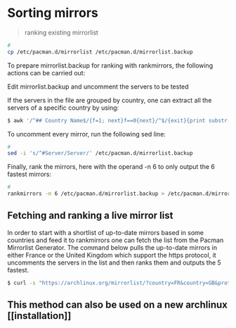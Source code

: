 # Sorting mirrors

> ranking existing mirrorlist

```bash
#
cp /etc/pacman.d/mirrorlist /etc/pacman.d/mirrorlist.backup

```

To prepare mirrorlist.backup for ranking with rankmirrors, the following actions can be carried out:

Edit mirrorlist.backup and uncomment the servers to be tested

If the servers in the file are grouped by country, one can extract all the servers of a specific country by using:

```bash
$ awk '/^## Country Name$/{f=1; next}f==0{next}/^$/{exit}{print substr($0, 1);}' /etc/pacman.d/mirrorlist.backup
``` 

To uncomment every mirror, run the following sed line: 

```bash
#
sed -i 's/^#Server/Server/' /etc/pacman.d/mirrorlist.backup
```

Finally, rank the mirrors, here with the operand -n 6 to only output the 6 fastest mirrors: 

```bash
#
rankmirrors -n 6 /etc/pacman.d/mirrorlist.backup > /etc/pacman.d/mirrorlist
```

## Fetching and ranking a live mirror list

In order to start with a shortlist of up-to-date mirrors based in some countries and feed it to rankmirrors one can fetch the list from the Pacman Mirrorlist Generator. The command below pulls the up-to-date mirrors in either France or the United Kingdom which support the https protocol, it uncomments the servers in the list and then ranks them and outputs the 5 fastest. 

```bash
$ curl -s "https://archlinux.org/mirrorlist/?country=FR&country=GB&protocol=https&use_mirror_status=on" | sed -e 's/^#Server/Server/' -e '/^#/d' | rankmirrors -n 5 -
```

## This method can also be used on a new archlinux [[installation]] 